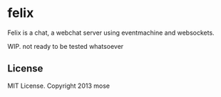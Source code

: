 felix
=====

Felix is a chat, a webchat server using eventmachine and websockets.

WIP. not ready to be tested whatsoever

License
--------

MIT License.
Copyright 2013 mose
